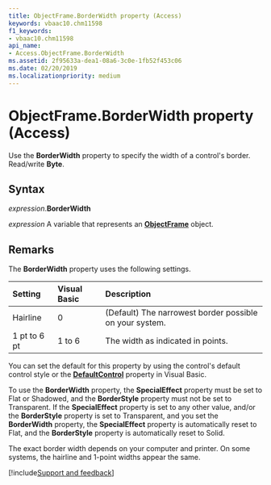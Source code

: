 ```yaml
---
title: ObjectFrame.BorderWidth property (Access)
keywords: vbaac10.chm11598
f1_keywords:
- vbaac10.chm11598
api_name:
- Access.ObjectFrame.BorderWidth
ms.assetid: 2f95633a-dea1-08a6-3c0e-1fb52f453c06
ms.date: 02/20/2019
ms.localizationpriority: medium
---
```



# ObjectFrame.BorderWidth property (Access)

Use the **BorderWidth** property to specify the width of a control's border. Read/write **Byte**.


## Syntax

_expression_.**BorderWidth**

_expression_ A variable that represents an **[ObjectFrame](Access.ObjectFrame.md)** object.


## Remarks

The **BorderWidth** property uses the following settings.

|Setting|Visual Basic|Description|
|:-----|:-----|:-----|
|Hairline|0|(Default) The narrowest border possible on your system.|
|1 pt to 6 pt|1 to 6|The width as indicated in points.|

You can set the default for this property by using the control's default control style or the **[DefaultControl](access.form.defaultcontrol.md)** property in Visual Basic.

To use the **BorderWidth** property, the **SpecialEffect** property must be set to Flat or Shadowed, and the **BorderStyle** property must not be set to Transparent. If the **SpecialEffect** property is set to any other value, and/or the **BorderStyle** property is set to Transparent, and you set the **BorderWidth** property, the **SpecialEffect** property is automatically reset to Flat, and the **BorderStyle** property is automatically reset to Solid.

The exact border width depends on your computer and printer. On some systems, the hairline and 1-point widths appear the same.




[!include[Support and feedback](~/includes/feedback-boilerplate.md)]